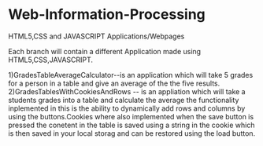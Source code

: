 # Web-Information-Processing
HTML5,CSS and JAVASCRIPT Applications/Webpages


Each branch will contain a different Application made using HTML5,CSS,JAVASCRIPT.

1)GradesTableAverageCalculator--is an application which will take 5 grades for a person in a table and give an average of the the five results. 
2)GradesTablesWithCookiesAndRows -- is an appliation which will take a students grades into a table and calculate the average the functionality inplemented in this is the ability to dynamically add rows and columns by using the buttons.Cookies where also implemented when the save button is pressed the conetent in the table is saved using a string in the cookie which is then saved in your local storag and can be restored using the load button.
